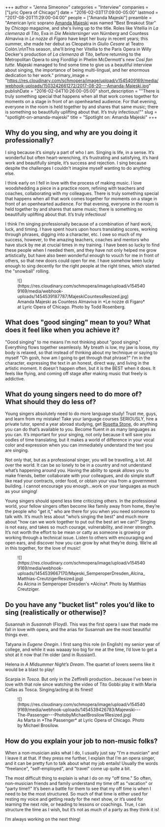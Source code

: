 +++
author = "Jenna Simeonov"
categories = "Interview"
companies = ["Lyric Opera of Chicago"]
date = "2016-02-03T17:09:00-05:00"
lastmod = "2017-08-20T11:29:00-04:00"
people = ["Amanda Majeski"]
preamble = "American lyric soprano [Amanda Majeski](/scene/people/amanda-majeski/) was named \"Best Breakout Star\" by *Chicago* magazine, and she's living up to the title. Roles like Vitellia in *La clemenza di Tito*, Eva in *Die Meistersinger von Nürnberg* and Countess Almaviva in *Le nozze di Figaro* have kept her busy in recent years; this summer, she made her debut as Cleopatra in *Giulio Cesare* at Teatro Colón.\n\nThis season, she'll bring her Vitellia to the Paris Opera in Willy Decker's production of *La clemenza di Tito*, before returning to the Metropolitan Opera to sing Fiordiligi in Phelim McDermott's new *Così fan tutte*. Majeski managed to find some time to give us a beautiful interview about singing, the importance of being multi-lingual, and her enormous dedication to her work."
primary_image = "https://res.cloudinary.com/schmopera/image/upload/v1545409169/media/webhook-uploads/1503242661272/2017-08-20---Amanda-Majeski.jpg"
publishDate = "2016-02-04T10:26:00-05:00"
short_description = "&quot;There is truly something special that happens when all that work comes together for moments on a stage in front of an openhearted audience. For that evening, everyone in the room is held together by and shares that same music; there is something so beautifully uplifting about that. It’s truly infectious!&quot;"
slug = "spotlight-on-amanda-majeski"
title = "Spotlight on: Amanda Majeski"
+++

## Why do you sing, and why are you doing it professionally? 

I sing because it’s simply a part of who I am. Singing is life, in a sense. It’s wonderful but often heart-wrenching, it’s frustrating and satisfying, it’s hard work and beautifully simple, it’s success and rejection. I sing because despite the challenges I couldn't imagine myself wanting to do anything else. 

I think early on I fell in love with the process of making music. I love woodshedding a piece in a practice room, refining with teachers and coaches, collaborating with my colleagues. There is truly something special that happens when all that work comes together for moments on a stage in front of an openhearted audience. For that evening, everyone in the room is held together by and shares that same music; there is something so beautifully uplifting about that. It’s truly infectious!

I think I’m singing professionally because of a combination of hard work, luck, and timing. I have spent hours upon hours translating scores, working through phrases, digging into a character, etc. I owe so much of my success, however, to the amazing teachers, coaches and mentors who have stuck by me at crucial times in my training. I have been so lucky to find these people when I needed them, and they have not only helped me grow artistically, but have also been wonderful enough to vouch for me in front of others, so that new doors could open for me. I have somehow been lucky enough to sing decently for the right people at the right times, which started the "snowball" rolling. 

<figure data-type="image">![](https://res.cloudinary.com/schmopera/image/upload/v1545409169/media/webhook-uploads/1454539187787/MajeskiCountessResized.jpg)
<figcaption>Amanda Majeski as Countess Almaviva in *Le nozze di Figaro* at Lyric Opera of Chicago. Photo by Todd Rosenberg.</figcaption>
</figure>

## What does "good singing" mean to you? What does it feel like when you achieve it?

"Good singing" to me means I’m not thinking about "good singing." Everything flows together seamlessly. My breath is low, my jaw is loose, my body is relaxed, so that instead of thinking about my technique or saying to myself "Oh gosh, how am I going to get through that phrase?" I’m in the character, expressing the text in an honest, direct way, and living in the artistic moment. It doesn't happen often, but it is the BEST when it does. It feels like flying, and coming off stage after making music that freely is addictive. 

## What do young singers need to do more of? What should they do less of?

Young singers absolutely need to do more language study! Trust me, guys, and learn from my mistake! Take your language courses SERIOUSLY, hire a private tutor, spend a year abroad studying, get [Rosetta Stone](http://www.rosettastone.com/lp/ppc/sale/?cid=se-br-gg-vlite&cvosrc=ppc.google.rosetta%20stone&matchtype=e&cvo_campaign=Branded_CAN&gclid=Cj0KEQiAisy1BRD7_YSgpduD2cEBEiQAPR3UuCznDzGDnCV2OKI9w6otmByLKnjFp7mxwbQ1bgyJm0saAkfe8P8HAQ), do anything you can do that’s available to you. Become fluent in as many languages as you can. It’s important for your singing, not only because it will save you oodles of time translating, but it makes a world of difference in your vocal color and expression when you can immediately understand the text you are singing. 

Not only that, but as a professional singer, you will be travelling, a lot. All over the world. It can be so lonely to be in a country and not understand what’s happening around you. Having the ability to speak allows you to make friends, better collaborate with your colleagues, and do simple stuff like read your contracts, order food, or obtain your visa from a government building. I cannot encourage you enough...work on your languages as much as your singing! 

Young singers should spend less time criticizing others. In the professional world, your fellow singers often become like family away from home, they’re the people who "get it," who are there for you when you need someone to talk with. It’s much less about "who’s singing the best" and much more about "how can we work together to put out the best art we can?" Singing is not easy, and takes so much courage, vulnerability, and inner strength. It’s not worth the effort to be mean or catty as someone is growing or working through a technical issue. Listen to others with encouraging and open ears, and discover how you can grow by what they’re doing. We’re all in this together, for the love of music!

<figure data-type="image">![](https://res.cloudinary.com/schmopera/image/upload/v1545409169/media/webhook-uploads/1454539667170/Majeski_SemperoperDresden_Alcina_Matthias-CreutzigerResized.jpg)
<figcaption>As Alcina in Semperoper Dresden's *Alcina*. Photo by Matthias Creutziger.</figcaption>
</figure>

## Do you have any "bucket list" roles you’d like to sing (realistically or otherwise)?

Susannah in *Susannah* (Floyd). This was the first opera I saw that made me fall in love with opera, and the arias for Susannah are the most beautiful things ever.

Tatyana in *Eugene Onegin*. I first sang this role (in English) my senior year of college, and while it was waaaay too big for me at the time, I’d love to get a shot at it now that I’m older (and in Russian!).

Helena in *A Midsummer Night’s Dream*. The quartet of lovers seems like it would be a blast to play!

Scarpia in *Tosca*. But only in the Zeffirelli production...because I’ve been in love with that role since watching the video of Tito Gobbi play it with Maria Callas as Tosca. Singing/acting at its finest!

<figure data-type="image">![](https://res.cloudinary.com/schmopera/image/upload/v1545409169/media/webhook-uploads/1454539426783/Majewski---The-Passenger---PhotobyMichaelBrosilow1Resized.jpg)
<figcaption>As Marta in *The Passenger* at Lyric Opera of Chicago. Photo by Michael Brosilow.</figcaption>
</figure>

## How do you explain your job to non-music folks?

When a non-musician asks what I do, I usually just say "I’m a musician" and I leave it at that. If they press me further, I explain that I’m an opera singer, and it can be pretty fun to talk about what my job entails! Usually the words "freelance", "self-employed", and "travel" come up quite a bit. 

The most difficult thing to explain is what I do on my "off time." So often, non-musician friends and family understand my time off as "vacation" or "party time!!" It’s been a battle for them to see that my off time is when I need to be the most structured. So much of that time is either used for resting my voice and getting ready for the next show, or it’s used for learning the next role, or heading to lessons or coachings. True, I can structure the time as I wish, but it’s not as much of a party as they think it is! 

I’m always working on the next thing!
